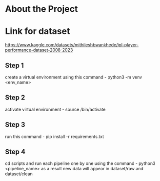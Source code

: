 # About the Project


# Link for dataset
https://www.kaggle.com/datasets/mithileshbwankhede/ipl-player-performance-dataset-2008-2023

## Step 1
create a virtual environment using this command - python3 -m venv <env_name>

## Step 2
activate virtual environment - source <name>/bin/activate  

## Step 3
run this command - pip install -r requirements.txt

## Step 4
cd scripts and run each pipeline one by one using the command - python3 <pipeline_name> as a result new data will appear in dataset/raw and dataset/clean
